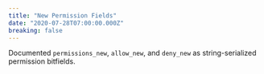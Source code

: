 ```yaml
---
title: "New Permission Fields"
date: "2020-07-28T07:00:00.000Z"
breaking: false
---
```


Documented `permissions_new`, `allow_new`, and `deny_new` as string-serialized permission bitfields.
